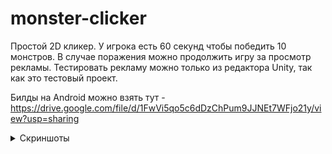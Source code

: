 # monster-clicker
Простой 2D кликер.
У игрока есть 60 секунд чтобы победить 10 монстров. В случае поражения можно продолжить игру за просмотр рекламы.
Тестировать рекламу можно только из редактора Unity, так как это тестовый проект.

Билды на Android можно взять тут - https://drive.google.com/file/d/1FwVi5qo5c6dDzChPum9JJNEt7WFjo21y/view?usp=sharing

<details>
<summary> Скриншоты </summary>

![](Images/img1.png)
![](Images/img2.png)

</details>
